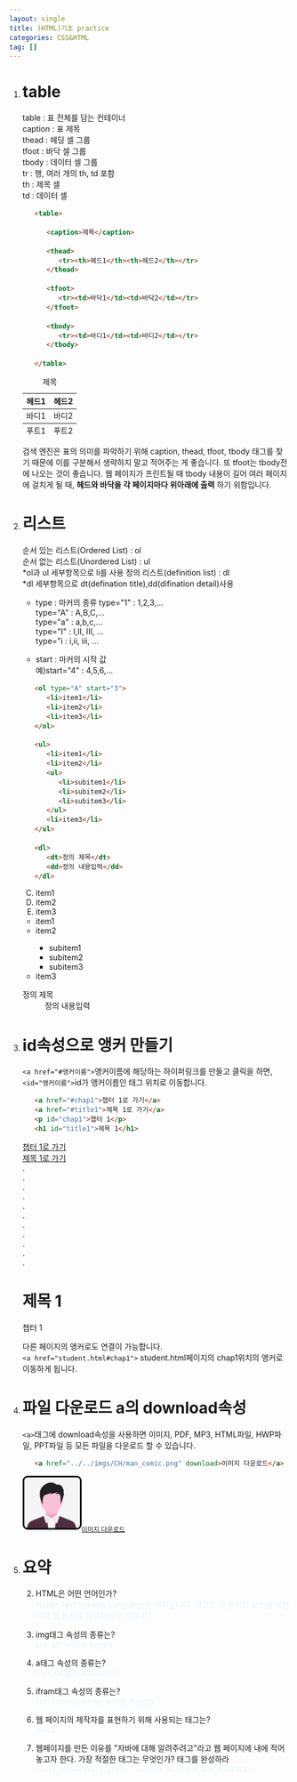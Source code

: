 ```yaml
---
layout: single
title: (HTML)기초 practice
categories: CSS&HTML
tag: []
---
```


1. # table
   table : 표 전체를 담는 컨테이너   
   caption : 표 제목   
   thead : 헤딩 셀 그룹   
   tfoot : 바닥 셀 그룹   
   tbody : 데이터 셀 그룹   
   tr : 행, 여러 개의 th, td 포함   
   th : 제목 셀   
   td : 데이터 셀   

   ```html
      <table>
      
         <caption>제목</caption>
      
         <thead>
            <tr><th>헤드1</th><th>헤드2</th></tr>
         </thead>

         <tfoot>
            <tr><td>바닥1</td><td>바닥2</td></tr>
         </tfoot>

         <tbody>
            <tr><td>바디1</td><td>바디2</td></tr>
         </tbody>
      
      </table>
   ```   
      <table>
         <caption>제목</caption>
         <thead>
            <tr><th>헤드1</th><th>헤드2</th></tr>
         </thead>
         <tfoot>
            <tr><td>푸트1</td><td>푸트2</td></tr>
         </tfoot>
         <tbody>
            <tr><td>바디1</td><td>바디2</td></tr>
         </tbody>
      </table>   

   검색 엔진은 표의 의미를 파악하기 위해 caption, thead, tfoot, tbody 태그를 찾기 때문에 이를 구분해서 생략하지 말고 적어주는 게 좋습니다. 또 tfoot는 tbody전에 나오는 것이 좋습니다. 웹 페이지가 프린트될 때 tbody 내용이 길어 여러 페이지에 걸치게 될 때, __헤드와 바닥을 각 페이지마다 위아래에 출력__ 하기 위함입니다. 

1. # 리스트   
   순서 있는 리스트(Ordered List) : ol   
   순서 없는 리스트(Unordered List) : ul   
   *ol과 ul 세부항목으로 li를 사용
   정의 리스트(definition list) : dl   
   *dl 세부항목으로 dt(defination title),dd(difination detail)사용

   - type : 마커의 종류
   type="1" : 1,2,3,...   
   type="A" : A,B,C,...   
   type="a" : a,b,c,...   
   type="I" : I,II, III, ...   
   type="i : i,ii, iii, ...   

   - start : 마커의 시작 값   
   예)start="4" : 4,5,6,...   

   ```html
      <ol type="A" start="3">
         <li>item1</li>
         <li>item2</li>
         <li>item3</li>
      </ol>

      <ul>
         <li>item1</li>
         <li>item2</li>
         <ul>
            <li>subitem1</li>
            <li>subitem2</li>
            <li>subitem3</li>
         </ul>
         <li>item3</li>
      </ul>

      <dl>
         <dt>정의 제목</dt>
         <dd>정의 내용입력</dd>
      </dl>
   ```   
   <ol type="A" start="3">
      <li>item1</li>
      <li>item2</li>
      <li>item3</li>
   </ol>
   <ul>
      <li>item1</li>
      <li>item2</li>
      <ul>
         <li>subitem1</li>
         <li>subitem2</li>
         <li>subitem3</li>
      </ul>
      <li>item3</li>
   </ul>
   <dl>
      <dt>정의 제목</dt>
      <dd>정의 내용입력</dd>
   </dl>

1. # id속성으로 앵커 만들기   
   `<a href="#앵커이름">`앵커이름에 해당하는 하이퍼링크를 만들고 클릭을 하면,   
   `<id="앵커이름">`id가 앵커이름인 태그 위치로 이동합니다.   

   ```html
      <a href="#chap1">챕터 1로 가기</a>
      <a href="#title1">제목 1로 가기</a>
      <p id="chap1">챕터 1</p>
      <h1 id="title1">제목 1</h1>
   ```   
   <a href="#chap1">챕터 1로 가기</a>   
   <a href="#title1">제목 1로 가기</a>   
   .<br>
   .<br>
   .<br>
   .<br>
   .<br>
   .<br>
   .<br>
   .<br>
   .<br>
   .<br>
   .<br>
   <h1 id="title1">제목 1</h1>   
   <p id="chap1">챕터 1</p>   
   
   다른 페이지의 앵커로도 연결이 가능합니다.   
   `<a href="student.html#chap1">` student.html페이지의 chap1위치의 앵커로 이동하게 됩니다.   

1. #  파일 다운로드 a의 download속성   
   `<a>`태그에 download속성을 사용하면 이미지, PDF, MP3, HTML파일, HWP파일, PPT파일 등 모든 파일을 다운로드 할 수 있습니다.   
   ```html
      <a href="../../imgs/CH/man_comic.png" download>이미지 다운로드</a>
   ```
   <img src="../../imgs/CH/man_comic.png" style="border:3px solid black;border-radius:9px;width:100px" download><sub><a href="../../imgs/CH/man_comic.png" download>이미지 다운로드</a></sub>   

1. # 요약
   2. HTML은 어떤 언어인가?   
   <span style="color:#E8F5FF">Hyper Text Markup Language의 약자입니다. 태그로 각 문서의 요소를 표현하여 웹 문서를 작성하는 언어입니다.</span>   

   2. img태그 속성의 종류는?   
   <span style="color:#E8F5FF">src, alt, width, height</span>   

   2. a태그 속성의 종류는?   
   <span style="color:#E8F5FF">href, target, download</span>   

   2. ifram태그 속성의 종류는?   
   <span style="color:#E8F5FF">src, srcdoc, name, width, height</span>   

   2. 웹 페이지의 제작자를 표현하기 위해  사용되는 태그는?   
   <span style="color:#E8F5FF">meta</span>
   
   2. 웹페이지를 만든 이유를  "자바에 대해 알려주려고"라고 웹 페이지에 내에 적어 놓고자 한다. 가장 적절한 태그는 무엇인가? 태그를 완성하라   
   <span style="color:#E8F5FF">`<meta name="description" content = "자바에 대해 알려주려고">`</span>   

   
   









